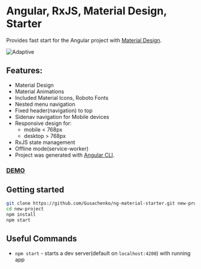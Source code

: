 # Angular, RxJS, Material Design, Starter

Provides fast start for the Angular project with [Material Design](https://material.angular.io/). 

![Adaptive](https://github.com/Gusachenko/ng-material-starter/blob/master/github-assets/dimensions.png?raw=true "Adaptive resolution")


## Features:

- Material Design
- Material Animations
- Included Material Icons, Roboto Fonts
- Nested menu navigation
- Fixed header(navigation) to top
- Sidenav navigation for Mobile devices
- Responsive design for:
    + mobile < 768px
    + desktop > 768px
- RxJS state management
- Offline mode(service-worker)
- Project was generated with [Angular CLI](https://github.com/angular/angular-cli).

### [DEMO](https://stackblitz.com/github/gusachenko/ng-material-starter "Live demo preview")

## Getting started
```bash
git clone https://github.com/Gusachenko/ng-material-starter.git new-project
cd new-project
npm install
npm start
```

## Useful Commands
  * `npm start` - starts a dev server(default on `localhost:4200`) with running app
